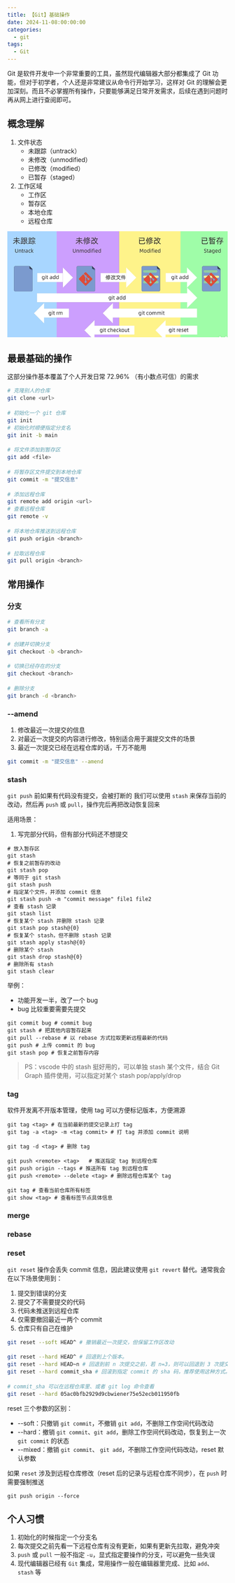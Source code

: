 ```yaml
---
title: 【Git】基础操作
date: 2024-11-08:00:00:00
categories:
  - git
tags:
  - Git
---
```


Git 是软件开发中一个非常重要的工具，虽然现代编辑器大部分都集成了 Git 功能，但对于初学者，个人还是非常建议从命令行开始学习，这样对 Git 的理解会更加深刻。而且不必掌握所有操作，只要能够满足日常开发需求，后续在遇到问题时再从网上进行查阅即可。

## 概念理解

1. 文件状态
   * 未跟踪（untrack）
   * 未修改（unmodified）
   * 已修改（modified）
   * 已暂存（staged）
2. 工作区域
   * 工作区
   * 暂存区
   * 本地仓库
   * 远程仓库

![image.png|510](https://raw.githubusercontent.com/24849748/PicBed/main/ob/202306121639294.png)


## 最最基础的操作

这部分操作基本覆盖了个人开发日常 72.96% （有小数点可信）的需求

```bash
# 克隆别人的仓库
git clone <url>

# 初始化一个 git 仓库
git init 
# 初始化时顺便指定分支名
git init -b main

# 将文件添加到暂存区
git add <file>

# 将暂存区文件提交到本地仓库
git commit -m "提交信息"

# 添加远程仓库
git remote add origin <url>
# 查看远程仓库
git remote -v

# 将本地仓库推送到远程仓库
git push origin <branch>

# 拉取远程仓库
git pull origin <branch>
```

## 常用操作

### 分支

```bash
# 查看所有分支
git branch -a

# 创建并切换分支
git checkout -b <branch>

# 切换已经存在的分支
git checkout <branch>

# 删除分支
git branch -d <branch>
```

### --amend

1. 修改最近一次提交的信息
2. 对最近一次提交的内容进行修改，特别适合用于漏提交文件的场景
3. 最近一次提交已经在远程仓库的话，千万不能用

```bash
git commit -m "提交信息" --amend
```

### stash

`git push` 前如果有代码没有提交，会被打断的
我们可以使用 `stash` 来保存当前的改动，然后再 `push` 或 `pull`，操作完后再把改动恢复回来

适用场景：
1. 写完部分代码，但有部分代码还不想提交

```shell
# 放入暂存区
git stash
# 恢复之前暂存的改动
git stash pop
# 等同于 git stash
git stash push
# 指定某个文件，并添加 commit 信息
git stash push -m "commit message" file1 file2
# 查看 stash 记录
git stash list
# 恢复某个 stash 并删除 stash 记录
git stash pop stash@{0}
# 恢复某个 stash，但不删除 stash 记录
git stash apply stash@{0}
# 删除某个 stash
git stash drop stash@{0}
# 删除所有 stash
git stash clear
```

举例：
* 功能开发一半，改了一个 bug
* bug 比较重要需要先提交

```shell
git commit bug # commit bug
git stash # 把其他内容暂存起来
git pull --rebase # 以 rebase 方式拉取更新远程最新的代码
git push # 上传 commit 的 bug
git stash pop # 恢复之前暂存内容
```

> PS：vscode 中的 stash 挺好用的，可以单独 stash 某个文件，结合 Git Graph 插件使用，可以指定对某个 stash pop/apply/drop

### tag

软件开发离不开版本管理，使用 tag 可以方便标记版本，方便溯源

```shell
git tag <tag> # 在当前最新的提交记录上打 tag
git tag -a <tag> -m <tag commit> # 打 tag 并添加 commit 说明

git tag -d <tag> # 删除 tag

git push <remote> <tag>   # 推送指定 tag 到远程仓库
git push origin --tags # 推送所有 tag 到远程仓库
git push <remote> --delete <tag> # 删除远程仓库某个 tag

git tag # 查看当前仓库所有标签
git show <tag> # 查看标签节点具体信息
```

### merge

### rebase

### reset

`git reset` 操作会丢失 commit 信息，因此建议使用 `git revert` 替代。通常我会在以下场景使用到：
1. 提交到错误的分支
2. 提交了不需要提交的代码
3. 代码未推送到远程仓库
4. 仅需要撤回最近一两个 commit
5. 仓库只有自己在维护

```bash
git reset --soft HEAD^ # 撤销最近一次提交，但保留工作区改动

git reset --hard HEAD^ # 回退到上个版本。 
git reset --hard HEAD~n # 回退到前 n 次提交之前，若 n=3，则可以回退到 3 次提交之前。 
git reset --hard commit_sha # 回滚到指定 commit 的 sha 码，推荐使用这种方式。

# commit_sha 可以在远程仓库里、或者 git log 命令查看
git reset --hard 05ac0bfb2929d9cbwiener75e52ecb011950fb
```

reset 三个参数的区别：
* --soft：只撤销 `git commit`，不撤销 `git add`，不删除工作空间代码改动
* --hard：撤销 `git commit`、`git add`，删除工作空间代码改动，恢复到上一次 `git commit` 的状态
* --mixed：撤销 `git commit`、 `git add`，不删除工作空间代码改动，reset 默认参数

如果 `reset` 涉及到远程仓库修改（reset 后的记录与远程仓库不同步），在 `push` 时需要强制推送
```shell
git push origin --force
```

## 个人习惯

1. 初始化的时候指定一个分支名
2. 每次提交之前先看一下远程仓库有没有更新，如果有更新先拉取，避免冲突
3. `push` 或 `pull` 一般不指定 `-u`，显式指定要操作的分支，可以避免一些失误
4. 现代编辑器已经有 `Git` 集成，常用操作一般在编辑器里完成、比如 `add`、`stash` 等

